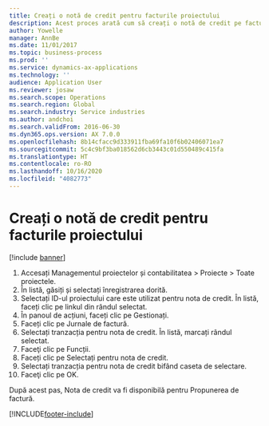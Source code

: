 ```yaml
---
title: Creați o notă de credit pentru facturile proiectului
description: Acest proces arată cum să creați o notă de credit pe facturile de proiect care au fost înregistrate.
author: Yowelle
manager: AnnBe
ms.date: 11/01/2017
ms.topic: business-process
ms.prod: ''
ms.service: dynamics-ax-applications
ms.technology: ''
audience: Application User
ms.reviewer: josaw
ms.search.scope: Operations
ms.search.region: Global
ms.search.industry: Service industries
ms.author: andchoi
ms.search.validFrom: 2016-06-30
ms.dyn365.ops.version: AX 7.0.0
ms.openlocfilehash: 8b14cfacc9d333911fba69fa10f6b02406071ea7
ms.sourcegitcommit: 5c4c9bf3ba018562d6cb3443c01d550489c415fa
ms.translationtype: HT
ms.contentlocale: ro-RO
ms.lasthandoff: 10/16/2020
ms.locfileid: "4082773"
---
```

# <a name="create-a-credit-note-on-project-invoices"></a>Creați o notă de credit pentru facturile proiectului

[!include [banner](../../includes/banner.md)]

1. Accesați Managementul proiectelor și contabilitatea > Proiecte > Toate proiectele. 
2. În listă, găsiți și selectați înregistrarea dorită. 
3. Selectați ID-ul proiectului care este utilizat pentru nota de credit. În listă, faceți clic pe linkul din rândul selectat. 
4. În panoul de acțiuni, faceți clic pe Gestionați. 
5. Faceți clic pe Jurnale de factură. 
6. Selectați tranzacția pentru nota de credit. În listă, marcați rândul selectat. 
7. Faceţi clic pe Funcții. 
8. Faceți clic pe Selectați pentru nota de credit. 
9. Selectați tranzacția pentru nota de credit bifând caseta de selectare.
10. Faceţi clic pe OK. 

După acest pas, Nota de credit va fi disponibilă pentru Propunerea de factură.


[!INCLUDE[footer-include](../../includes/footer-banner.md)]